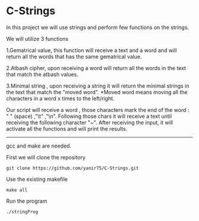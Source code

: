 # C-Strings

In this project we will use strings and perform few functions on the strings.

We will utilize 3 functions

1.Gematrical value, this function will receive a text and a word and will return all the words that has the same gematrical value.

2.Atbash cipher, upon receiving a word will return all the words in the text that match the atbash values.

3.Minimal string , upon receiving a string it will return the minimal strings in the text that match the "moved word".
*Moved word means moving all the characters in a word x times to the left/right.

Our script will receive a word , those characters mark the end of the word : " " (space) ,"\t" ,"\n".
Following those chars it will receive a text until receiving the following character "~".
After receiving the input, it will activate all the functions and will print the results.

----------
gcc and make are needed.

First we will clone the repository
```
git clone https://github.com/yanir75/C-Strings.git
```
Use the existing makefile
```
make all
```
Run the program
```
./stringProg
```
